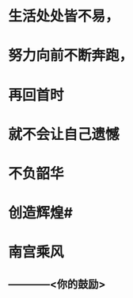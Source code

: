 


# 生活处处皆不易， #

# 努力向前不断奔跑， #

# 再回首时 #

# 就不会让自己遗憾 #

# 不负韶华 #

# 创造辉煌#

# 南宫乘风   
                          

## ————<你的鼓励> ##

